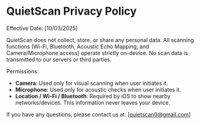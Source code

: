 # QuietScan Privacy Policy

Effective Date: [10/03/2025]

QuietScan does not collect, store, or share any personal data.
All scanning functions (Wi-Fi, Bluetooth, Acoustic Echo Mapping, and Camera/Microphone access) operate strictly on-device.
No scan data is transmitted to our servers or third parties.

Permissions:
- **Camera**: Used only for visual scanning when user initiates it.
- **Microphone**: Used only for acoustic checks when user initiates it.
- **Location / Wi-Fi / Bluetooth**: Required by iOS to show nearby networks/devices. This information never leaves your device.

If you have any questions, please contact us at: [quietscan0@gmail.com]

